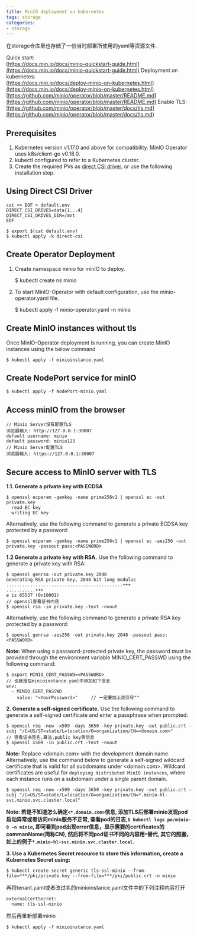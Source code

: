 ```yaml
---
title: MinIO deployment on kubernetes
tags: storage
categories:
- storage
---
```

在storage仓库里也存储了一份当时部署所使用的yaml等资源文件.

Quick start:  
  [https://docs.min.io/docs/minio-quickstart-guide.html](https://docs.min.io/docs/minio-quickstart-guide.html)
Deployment on kubernetes:  
  [https://docs.min.io/docs/deploy-minio-on-kubernetes.html](https://docs.min.io/docs/deploy-minio-on-kubernetes.html)
  [https://github.com/minio/operator/blob/master/README.md](https://github.com/minio/operator/blob/master/README.md)
Enable TLS:  
  [https://github.com/minio/operator/blob/master/docs/tls.md](https://github.com/minio/operator/blob/master/docs/tls.md)

## Prerequisites
1. Kubernetes version v1.17.0 and above for compatibility. MinIO Operator uses k8s/client-go v0.18.0.
2. kubectl configured to refer to a Kubernetes cluster.
3. Create the required PVs as [direct CSI driver.](https://github.com/minio/minio-operator/blob/master/docs/using-direct-csi.md) or use the following installation step.

## Using Direct CSI Driver

	cat << EOF > default.env
	DIRECT_CSI_DRIVES=data{1...4}
	DIRECT_CSI_DRIVES_DIR=/mnt
	EOF
	
	$ export $(cat default.env)
	$ kubectl apply -k direct-csi

## Create Operator Deployment
1. Create namespace minio for minIO to deploy.


	$ kubectl create ns minio
2. To start MinIO-Operator with default configuration, use the minio-operator.yaml file.


	$ kubectl apply -f minio-operator.yaml -n minio

## Create MinIO instances without tls
Once MinIO-Operator deployment is running, you can create MinIO instances using the below command

	$ kubectl apply -f minioinstance.yaml
## Create NodePort service for minIO

	$ kubectl apply -f NodePort-minio.yaml
## Access minIO from the browser

	// Minio Server没有配置TLS
	浏览器输入: http://127.0.0.1:30007
	default username: minio
	default password: minio123
	// Minio Server配置TLS
	浏览器输入: https://127.0.0.1:30007

## **Secure access to MinIO server with TLS**
**1.1. Generate a private key with ECDSA**


	$ openssl ecparam -genkey -name prime256v1 | openssl ec -out private.key
	  read EC key
	  writing EC key
Alternatively, use the following command to generate a private ECDSA key protected by a password:

	$ openssl ecparam -genkey -name prime256v1 | openssl ec -aes256 -out private.key -passout pass:<PASSWORD>
**1.2 Generate a private key with RSA.**
Use the following command to generate a private key with RSA:


	$ openssl genrsa -out private.key 2048
	Generating RSA private key, 2048 bit long modulus
	............................................+++
	...........+++
	e is 65537 (0x10001)
	// openssl查看证书内容
	$ openssl rsa -in private.key -text -noout
Alternatively, use the following command to generate a private RSA key protected by a password:

	$ openssl genrsa -aes256 -out private.key 2048 -passout pass:<PASSWORD>
**Note:** When using a password-protected private key, the password must be provided through the environment variable MINIO_CERT_PASSWD using the following command:

	$ export MINIO_CERT_PASSWD=<PASSWORD>
	// 也就是在minioinstance.yaml中添加如下信息
	env:
	  - MINIO_CERT_PASSWD
	    value: "<YourPassword>"		// 一定要加上双引号""
**2. Generate a self-signed certificate.**
Use the following command to generate a self-signed certificate and enter a passphrase when prompted:


	$ openssl req -new -x509 -days 3650 -key private.key -out public.crt -subj "/C=US/ST=state/L=location/O=organization/CN=<domain.com>"
	// 查看证书签名,算法,public key等信息
	$ openssl x509 -in public.crt -text -noout
**Note:** Replace <domain.com> with the development domain name.
Alternatively, use the command below to generate a self-signed wildcard certificate that is valid for all subdomains under <domain.com>. Wildcard certificates are useful for `deploying distributed MinIO instances`, where each instance runs on a subdomain under a single parent domain.

	$ openssl req -new -x509 -days 3650 -key private.key -out public.crt -subj "/C=US/ST=state/L=location/O=organization/CN=*.minio-hl-svc.minio.svc.cluster.local"
**Note: 若是不知道怎么确定`<*.domain.com>`信息, 添加TLS后部署minio发现pod启动异常或者访问minio服务不正常, 查看pod的日志,`$ kubectl logs po/minio-0 -n minio`, 即可看到pod出现error信息，显示需要的certificates的commanName(简称CN), 然后将不同pod证书不同的内容用`*`替代, 其它的照搬，如上的例子`*.minio-hl-svc.minio.svc.cluster.local`.**

**3. Use a Kubernetes Secret resource to store this information, create a Kubernetes Secret using:**


	$ kubectl create secret generic tls-ssl-minio --from-file=***/pki/private.key --from-file=***/pki/public.crt -n minio
再将tenant.yaml或者改过名的minioinstance.yaml文件中的下列注释内容打开

	externalCertSecret:
	  name: tls-ssl-minio
然后再重新部署minio

	$ kubectl apply -f minioinstance.yaml



